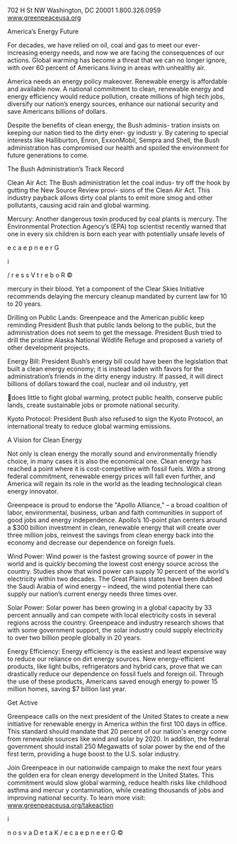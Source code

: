 702 H St NW
Washington, DC 20001
1.800.326.0959
www.greenpeaceusa.org

America’s Energy Future

For decades, we have relied on oil, coal and gas to meet
our ever-increasing energy needs, and now we are facing
the  consequences  of  our  actions.  Global  warming  has
become a threat that we can no longer ignore, with over
60 percent of Americans living in areas with unhealthy air.

America  needs  an  energy  policy  makeover.  Renewable
energy  is  affordable  and  available  now.  A  national
commitment  to  clean,  renewable  energy  and  energy
efficiency  would  reduce  pollution,  create  millions  of  high
tech jobs, diversify our nation’s energy sources, enhance
our  national  security  and  save  Americans  billions  of
dollars.

Despite  the  benefits  of  clean  energy,  the  Bush  adminis-
tration insists on keeping our nation tied to the dirty ener-
gy  industr y.  By  catering  to  special  interests  like
Halliburton,  Enron,  ExxonMobil,  Sempra  and  Shell,  the
Bush  administration  has  compromised  our  health  and
spoiled the environment for future generations to come.

The Bush Administration’s Track Record

Clean Air Act: The Bush administration let the coal indus-
try off the hook by gutting the New Source Review provi-
sions of the Clean Air Act.  This industry payback allows
dirty coal plants to emit more smog and other pollutants,
causing acid rain and global warming.

Mercury: Another dangerous toxin produced by coal plants
is mercury.  The Environmental Protection Agency’s (EPA)
top scientist recently warned that one in every six children
is  born  each  year  with  potentially  unsafe  levels  of

e
c
a
e
p
n
e
e
r
G

i

/
r
e
s
s
V
t
r
e
b
o
R
©

mercury in their blood. Yet a component of the Clear Skies
Initiative  recommends  delaying  the  mercury  cleanup
mandated by current law for 10 to 20 years.

Drilling  on  Public  Lands: Greenpeace  and  the  American
public  keep  reminding  President  Bush  that  public  lands
belong to the public, but the administration does not seem
to  get  the  message.  President  Bush  tried  to  drill  the
pristine  Alaska  National  Wildlife  Refuge  and  proposed  a
variety of other development projects.

Energy Bill: President Bush’s energy bill could have been
the  legislation  that  built  a  clean  energy  economy;  it  is
instead laden with favors for the administration’s friends
in the dirty energy industry.  If passed, it will direct billions
of  dollars  toward  the  coal,  nuclear  and  oil  industry,  yet

does  little  to  fight  global  warming,  protect  public  health,
conserve public lands, create sustainable jobs or promote
national security.

Kyoto  Protocol: President  Bush  also  refused  to  sign  the
Kyoto  Protocol,  an  international  treaty  to  reduce  global
warming emissions.

A Vision for Clean Energy

Not  only  is  clean  energy  the  morally  sound  and
environmentally friendly choice, in many cases it is also the
economical one. Clean energy has reached a point where it
is cost-competitive with fossil fuels. With a strong federal
commitment, renewable energy prices will fall even further,
and America will regain its role in the world as the leading
technological clean energy innovator.

Greenpeace is proud to endorse the "Apollo Alliance," – a
broad  coalition  of  labor,  environmental,  business,  urban
and faith communities in support of good jobs and energy
independence.  Apollo’s  10-point  plan  centers  around  a
$300 billion investment in clean, renewable energy that will
create  over  three  million  jobs,  reinvest  the  savings  from
clean  energy  back  into  the  economy  and  decrease  our
dependence on foreign fuels.

Wind Power: Wind power is the fastest growing source of
power in the world and is quickly becoming the lowest cost
energy source across the country. Studies show that wind
power  can  supply  10  percent  of  the  world's  electricity
within  two  decades.  The  Great  Plains  states  have  been
dubbed the Saudi Arabia of wind energy – indeed, the wind
potential  there  can  supply  our  nation’s  current  energy
needs three times over.

Solar  Power: Solar  power  has  been  growing  in  a  global
capacity by 33 percent annually and can compete with local
electricity  costs  in  several  regions  across  the  country.
Greenpeace and industry research shows that with some
government  support,  the  solar  industry  could  supply
electricity to over two billion people globally in 20 years.

Energy  Efficiency: Energy  efficiency  is  the  easiest  and
least expensive way to reduce our reliance on dirt energy
sources.  New  energy-efficient  products,  like  light  bulbs,
refrigerators and hybrid cars, prove that we can drastically
reduce  our  dependence  on  fossil  fuels  and  foreign  oil.
Through  the  use  of  these  products,  Americans  saved
enough energy to power 15 million homes, saving $7 billion
last year.

Get Active

Greenpeace  calls  on  the  next  president  of  the  United
States  to  create  a  new  initiative  for  renewable  energy  in
America within the first 100 days in office. This standard
should  mandate  that  20  percent  of  our  nation's  energy
come from renewable sources like wind and solar by 2020.
In  addition,  the  federal  government  should  install  250
Megawatts  of  solar  power  by  the  end  of  the  first  term,
providing a huge boost to the U.S. solar industry.

Join Greenpeace in our nationwide campaign to make the
next  four  years  the  golden  era  for  clean  energy
development in the United States. This commitment would
slow  global  warming,  reduce  health  risks  like  childhood
asthma  and  mercur y  contamination,  while  creating
thousands of jobs and improving national security. To learn
more visit: www.greenpeaceusa.org/takeaction

i

n
o
s
v
a
D
e
t
a
K
/
e
c
a
e
p
n
e
e
r
G
©

